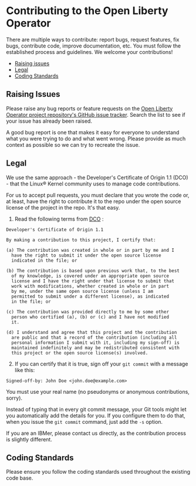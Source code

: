 # Contributing to the Open Liberty Operator

There are multiple ways to contribute: report bugs, request features, fix bugs, contribute code, improve documentation, etc. You must follow the established process and guidelines. We welcome your contributions!

- [Raising issues](#Raising-Issues)
- [Legal](#Legal)
- [Coding Standards](#Coding-Standards)

## Raising Issues

Please raise any bug reports or feature requests on the [Open Liberty Operator project repository's GitHub issue tracker](https://github.com/OpenLiberty/open-liberty-operator/issues). Search the list to see if your issue has already been raised.

A good bug report is one that makes it easy for everyone to understand what you were trying to do and what went wrong. Please provide as much context as possible so we can try to recreate the issue.

## Legal

We use the same approach - the Developer's Certificate of Origin 1.1 (DCO) - that the Linux® Kernel community uses to manage code contributions.

For us to accept pull requests, you must declare that you wrote the code or, at least, have the right to contribute it to the repo under the open source license of the project in the repo. It's that easy.

1. Read the following terms from [DCO](https://elinux.org/Developer_Certificate_Of_Origin) :

  ```
Developer's Certificate of Origin 1.1

By making a contribution to this project, I certify that:

(a) The contribution was created in whole or in part by me and I
    have the right to submit it under the open source license
    indicated in the file; or

(b) The contribution is based upon previous work that, to the best
    of my knowledge, is covered under an appropriate open source
    license and I have the right under that license to submit that
    work with modifications, whether created in whole or in part
    by me, under the same open source license (unless I am
    permitted to submit under a different license), as indicated
    in the file; or

(c) The contribution was provided directly to me by some other
    person who certified (a), (b) or (c) and I have not modified
    it.

(d) I understand and agree that this project and the contribution
    are public and that a record of the contribution (including all
    personal information I submit with it, including my sign-off) is
    maintained indefinitely and may be redistributed consistent with
    this project or the open source license(s) involved.
  ```

2. If you can certify that it is true, sign off your `git commit` with a message like this:
  ```
  Signed-off-by: John Doe <john.doe@example.com>
  ```
  You must use your real name (no pseudonyms or anonymous contributions, sorry).
  
  Instead of typing that in every git commit message, your Git tools might let you automatically add the details for you. If you configure them to do that, when you issue the `git commit` command, just add the `-s` option.

If you are an IBMer, please contact us directly, as the contribution process is slightly different.

## Coding Standards

Please ensure you follow the coding standards used throughout the existing code base.

